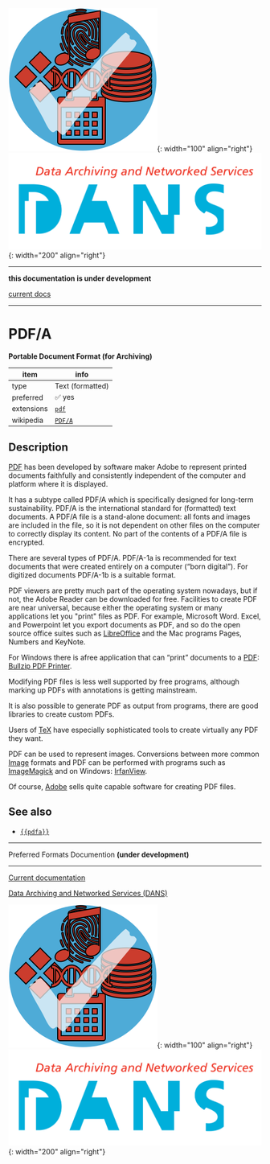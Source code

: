 ![img](../images/formats.png){: width="100" align="right"}
![img](../images/DANS.png){: width="200" align="right"}

---

**this documentation is under development**

[current docs]({{preferredFormats}})

---



# PDF/A

**Portable Document Format (for Archiving)**

item | info
--- | ---
type | Text (formatted)
preferred | ✅ yes
extensions | [`pdf`](../extensions/pdf.md)
wikipedia | [`PDF/A`]({{wikipedia}}/PDF/A)

## Description

[PDF](../fileFormats/pdf.md)
has been developed by software maker Adobe to represent printed documents
faithfully and consistently independent of the computer and platform 
where it is displayed.

It has a subtype called
PDF/A
which is specifically designed for long-term sustainability.
PDF/A is the international standard for (formatted) text
documents. A PDF/A file is a stand-alone document: all fonts and images are
included in the file, so it is not dependent on other files on the computer to
correctly display its content.
No part of the contents of a PDF/A file is encrypted.

There are several types of PDF/A. PDF/A-1a is recommended for text documents
that were created entirely on a computer (“born digital”). For digitized
documents PDF/A-1b is a suitable format.

PDF viewers are pretty much part of the operating system nowadays, but if not,
the Adobe Reader can be downloaded for free.
Facilities to create PDF are near universal, because either the operating system
or many applications let you "print" files as PDF.
For example, Microsoft Word. Excel, and Powerpoint let you export documents
as PDF, and so do the open source office suites such as
[LibreOffice]({{libreoffice}})
and the 
Mac programs Pages, Numbers and KeyNote.

For Windows there is afree application that can “print” documents to a [PDF](../fileFormats/pdf.md):
[Bullzip PDF Printer]({{bullzip}}).

Modifying PDF files is less well supported by free programs, although
marking up PDFs with annotations is getting mainstream.

It is also possible to generate PDF as output from programs, there are
good libraries to create custom PDFs.

Users of [TeX](../fileFormats/tex.md) have especially sophisticated tools to create virtually any
PDF they want.

PDF can be used to represent images. Conversions between more common [Image](../dataTypes/image.md)
formats and PDF can be performed with programs such as
[ImageMagick]({{imagemagick}})
and on Windows:
[IrfanView]({{irfanview}}).

Of course,
[Adobe]({{adobe}})
sells quite capable software for creating PDF files.


## See also
*   [`{{pdfa}}`]({{pdfa}})




---

Preferred Formats Documention **(under development)**

---

[Current documentation]({{preferredFormats}})

[Data Archiving and Networked Services (DANS)]({{dans}})

![img](../images/formats.png){: width="100" align="right"}
![img](../images/DANS.png){: width="200" align="right"}
